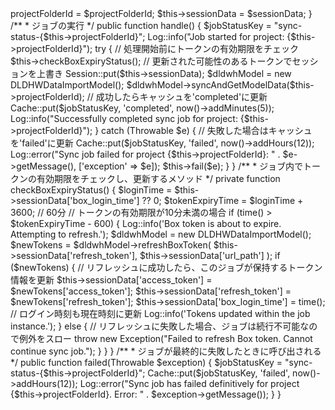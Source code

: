 <?php

namespace App\Jobs;

use Illuminate\Bus\Queueable;
use Illuminate\Contracts\Queue\ShouldQueue;
use Illuminate\Foundation\Bus\Dispatchable;
use Illuminate\Queue\InteractsWithQueue;
use Illuminate\Queue\SerializesModels;
use App\Models\DLDHWDataImportModel;
use Illuminate\Support\Facades\Log;
use Illuminate\Support\Facades\Cache;
use Illuminate\Support\Facades\Session;
use Throwable;

class SyncBoxProject implements ShouldQueue
{
    use Dispatchable, InteractsWithQueue, Queueable, SerializesModels;

    protected $projectFolderId;
    protected $sessionData;

    /**
     * 新しいジョブインスタンスの生成
     *
     * @param string $projectFolderId
     * @param array $sessionData (access_token, refresh_token, box_login_time, url_path)
     * @return void
     */
    public function __construct($projectFolderId, array $sessionData)
    {
        $this->projectFolderId = $projectFolderId;
        $this->sessionData = $sessionData;
    }

    /**
     * ジョブの実行
     */
    public function handle()
    {
        $jobStatusKey = "sync-status-{$this->projectFolderId}";
        Log::info("Job started for project: {$this->projectFolderId}");
        
        try {
            // 処理開始前にトークンの有効期限をチェック
            $this->checkBoxExpiryStatus();

            // 更新された可能性のあるトークンでセッションを上書き
            Session::put($this->sessionData);

            $dldwhModel = new DLDHWDataImportModel();
            $dldwhModel->syncAndGetModelData($this->projectFolderId);

            // 成功したらキャッシュを'completed'に更新
            Cache::put($jobStatusKey, 'completed', now()->addMinutes(5));
            Log::info("Successfully completed sync job for project: {$this->projectFolderId}");

        } catch (Throwable $e) {
            // 失敗した場合はキャッシュを'failed'に更新
            Cache::put($jobStatusKey, 'failed', now()->addHours(12));
            Log::error("Sync job failed for project {$this->projectFolderId}: " . $e->getMessage(), ['exception' => $e]);
            $this->fail($e);
        }
    }
    
    /**
     * ジョブ内でトークンの有効期限をチェックし、更新するメソッド
     */
    private function checkBoxExpiryStatus()
    {
        $loginTime = $this->sessionData['box_login_time'] ?? 0;
        $tokenExpiryTime = $loginTime + 3600; // 60分

        // トークンの有効期限が10分未満の場合
        if (time() > $tokenExpiryTime - 600) {
            Log::info('Box token is about to expire. Attempting to refresh.');
            
            $dldwhModel = new DLDHWDataImportModel();
            $newTokens = $dldwhModel->refreshBoxToken(
                $this->sessionData['refresh_token'],
                $this->sessionData['url_path']
            );
            
            if ($newTokens) {
                // リフレッシュに成功したら、このジョブが保持するトークン情報を更新
                $this->sessionData['access_token'] = $newTokens['access_token'];
                $this->sessionData['refresh_token'] = $newTokens['refresh_token'];
                $this->sessionData['box_login_time'] = time(); // ログイン時刻も現在時刻に更新
                Log::info('Tokens updated within the job instance.');
            } else {
                // リフレッシュに失敗した場合、ジョブは続行不可能なので例外をスロー
                throw new Exception("Failed to refresh Box token. Cannot continue sync job.");
            }
        }
    }

    /**
     * ジョブが最終的に失敗したときに呼び出される
     */
    public function failed(Throwable $exception)
    {
        $jobStatusKey = "sync-status-{$this->projectFolderId}";
        Cache::put($jobStatusKey, 'failed', now()->addHours(12));
        Log::error("Sync job has failed definitively for project {$this->projectFolderId}. Error: " . $exception->getMessage());
    }
}
